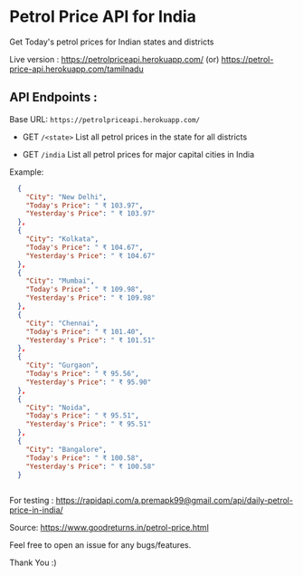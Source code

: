 # Petrol Price API for India
Get Today's petrol prices for Indian states and districts

Live version : https://petrolpriceapi.herokuapp.com/ (or) https://petrol-price-api.herokuapp.com/tamilnadu

## API Endpoints :

Base URL: ```https://petrolpriceapi.herokuapp.com/```
* GET ```/<state>```
List all petrol prices in the state for all districts

* GET ```/india```
List all petrol prices for major capital cities in India

Example:

```json
  {
    "City": "New Delhi",
    "Today's Price": " ₹ 103.97",
    "Yesterday's Price": " ₹ 103.97"
  },
  {
    "City": "Kolkata",
    "Today's Price": " ₹ 104.67",
    "Yesterday's Price": " ₹ 104.67"
  },
  {
    "City": "Mumbai",
    "Today's Price": " ₹ 109.98",
    "Yesterday's Price": " ₹ 109.98"
  },
  {
    "City": "Chennai",
    "Today's Price": " ₹ 101.40",
    "Yesterday's Price": " ₹ 101.51"
  },
  {
    "City": "Gurgaon",
    "Today's Price": " ₹ 95.56",
    "Yesterday's Price": " ₹ 95.90"
  },
  {
    "City": "Noida",
    "Today's Price": " ₹ 95.51",
    "Yesterday's Price": " ₹ 95.51"
  },
  {
    "City": "Bangalore",
    "Today's Price": " ₹ 100.58",
    "Yesterday's Price": " ₹ 100.58"
  }
  
```
For testing : https://rapidapi.com/a.premapk99@gmail.com/api/daily-petrol-price-in-india/

Source: https://www.goodreturns.in/petrol-price.html

Feel free to open an issue for any bugs/features.

Thank You :)
